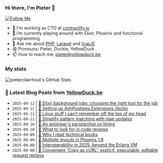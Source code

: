 ### Hi there, I'm Pieter 👋  
[![Follow Me](https://img.shields.io/github/followers/pieterclaerhout?label=Follow&style=social)](https://github.com/pieterclaerhout)

- 🏢 I'm working as CTO at [contractify.io](https://contractify.io)
- 🌱 I’m currently playing around with Elixir, Phoenix and functional programming
- 💬 Ask me about [PHP](https://php.net), [Laravel](http://laravel.com) and [VueJS](https://vuejs.org)
- 😄 Pronouns: Pieter, Duckie, YellowDuck
- 📫 How to reach me: pieter@yellowduck.be

### My stats

![pieterclaerhout's GitHub Stats](https://github-readme-stats.vercel.app/api?username=pieterclaerhout&show_icons=true&count_private=true&line_height=40)

### 📩 Latest Blog Posts from [YellowDuck.be](https://www.yellowduck.be/)
<!-- BLOG-POST-LIST:START -->
- `2025-09-12` | [🔗 Elixir background jobs: choosing the right tool for the job](https://www.yellowduck.be/posts/elixir-background-jobs-choosing-the-right-tool-for-the-job)  
- `2025-09-11` | [🐥 Setting up AshPostgres.Extensions.Vector](https://www.yellowduck.be/posts/setting-up-ashpostgres-extensions-vector)  
- `2025-09-11` | [🔗 Linux stuff I can&#39;t remember off the top of my head](https://www.yellowduck.be/posts/linux-stuff-i-cant-remember-off-the-top-of-my-head)  
- `2025-09-11` | [🔗 Simplify pattern matching with map updates](https://www.yellowduck.be/posts/simplify-pattern-matching-with-map-updates)  
- `2025-09-10` | [🔗 An engineer&#39;s perspective on hiring](https://www.yellowduck.be/posts/an-engineers-perspective-on-hiring)  
- `2025-09-10` | [🔗 What to look for in code reviews](https://www.yellowduck.be/posts/what-to-look-for-in-code-reviews)  
- `2025-09-09` | [🔗 Why I read technical books](https://www.yellowduck.be/posts/why-i-read-technical-books)  
- `2025-09-09` | [🔗 Multiple layouts in Phoenix 1.8](https://www.yellowduck.be/posts/multiple-layouts-in-phoenix-1-8)  
- `2025-09-08` | [🔗 Interoperability in 2025: beyond the Erlang VM](https://www.yellowduck.be/posts/interoperability-in-2025-beyond-the-erlang-vm)  
- `2025-09-08` | [🔗 Convenient &#39;Copy as cURL&#39;: explicit, executable, editable request replays](https://www.yellowduck.be/posts/convenient-copy-as-curl-explicit-executable-editable-request-replays)  

<!-- BLOG-POST-LIST:END -->

